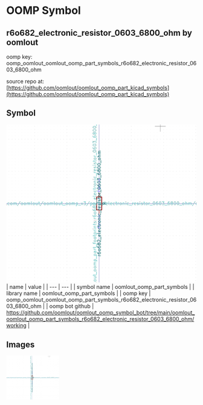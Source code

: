 # OOMP Symbol  
## r6o682_electronic_resistor_0603_6800_ohm  by oomlout  
  
oomp key: oomp_oomlout_oomlout_oomp_part_symbols_r6o682_electronic_resistor_0603_6800_ohm  
  
source repo at: [https://github.com/oomlout/oomlout_oomp_part_kicad_symbols](https://github.com/oomlout/oomlout_oomp_part_kicad_symbols)  
## Symbol  
  
[![working.png](working_600.png)](working.png)  
| name | value | 
| --- | --- | 
| symbol name | oomlout_oomp_part_symbols | 
| library name | oomlout_oomp_part_symbols | 
| oomp key | oomp_oomlout_oomlout_oomp_part_symbols_r6o682_electronic_resistor_0603_6800_ohm | 
| oomp bot github | https://github.com/oomlout/oomlout_oomp_symbol_bot/tree/main/oomlout_oomlout_oomp_part_symbols_r6o682_electronic_resistor_0603_6800_ohm/working | 
## Images  
  
[![working.png](working_140.png)](working.png)  
